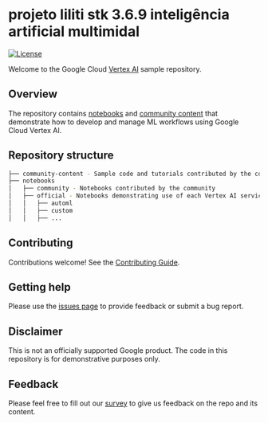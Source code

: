 # projeto liliti stk 3.6.9 inteligência artificial multimidal 

[![License](https://img.shields.io/badge/License-Apache%202.0-blue.svg)](LICENSE)

Welcome to the Google Cloud [Vertex AI](https://cloud.google.com/vertex-ai/docs/) sample repository.

## Overview

The repository contains [notebooks](https://github.com/GoogleCloudPlatform/vertex-ai-samples/tree/master/notebooks) and [community content](https://github.com/GoogleCloudPlatform/vertex-ai-samples/tree/master/community-content) that demonstrate how to develop and manage ML workflows using Google Cloud Vertex AI.

## Repository structure

```bash
├── community-content - Sample code and tutorials contributed by the community
├── notebooks
│   ├── community - Notebooks contributed by the community
│   ├── official - Notebooks demonstrating use of each Vertex AI service
│   │   ├── automl
│   │   ├── custom
│   │   ├── ...
```

## Contributing

Contributions welcome! See the [Contributing Guide](https://github.com/GoogleCloudPlatform/vertex-ai-samples/blob/master/CONTRIBUTING.md).

## Getting help

Please use the [issues page](https://github.com/GoogleCloudPlatform/vertex-ai-samples/issues) to provide feedback or submit a bug report.

## Disclaimer

This is not an officially supported Google product. The code in this repository is for demonstrative purposes only.

## Feedback

Please feel free to fill out our [survey](https://bit.ly/vertex-ai-samples-survey) to give us feedback on the repo and its content.
